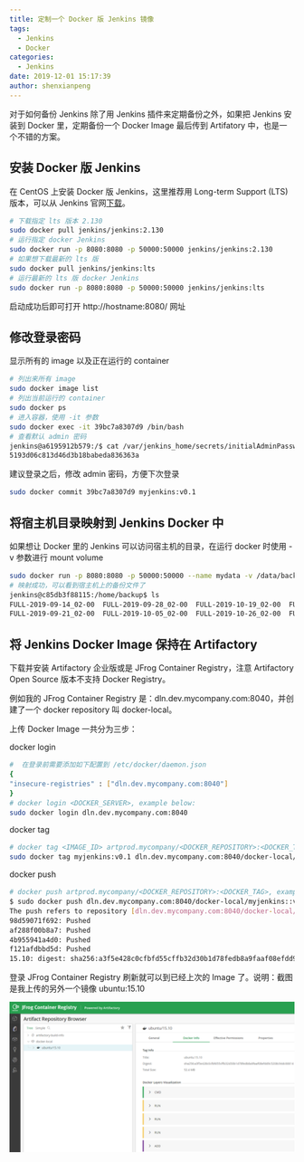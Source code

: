 ```yaml
---
title: 定制一个 Docker 版 Jenkins 镜像
tags:
  - Jenkins
  - Docker
categories:
  - Jenkins
date: 2019-12-01 15:17:39
author: shenxianpeng
---
```


对于如何备份 Jenkins 除了用 Jenkins 插件来定期备份之外，如果把 Jenkins 安装到 Docker 里，定期备份一个 Docker Image 最后传到 Artifatory 中，也是一个不错的方案。

## 安装 Docker 版 Jenkins

在 CentOS 上安装 Docker 版 Jenkins，这里推荐用 Long-term Support (LTS) 版本，可以从 Jenkins 官网[下载](https://jenkins.io/download/)。

```bash
# 下载指定 lts 版本 2.130
sudo docker pull jenkins/jenkins:2.130
# 运行指定 docker Jenkins
sudo docker run -p 8080:8080 -p 50000:50000 jenkins/jenkins:2.130
# 如果想下载最新的 lts 版
sudo docker pull jenkins/jenkins:lts
# 运行最新的 lts 版 docker Jenkins
sudo docker run -p 8080:8080 -p 50000:50000 jenkins/jenkins:lts
```

启动成功后即可打开 http://hostname:8080/ 网址

## 修改登录密码

显示所有的 image 以及正在运行的 container

```bash
# 列出来所有 image
sudo docker image list
# 列出当前运行的 container
sudo docker ps
# 进入容器，使用 -it 参数
sudo docker exec -it 39bc7a8307d9 /bin/bash
# 查看默认 admin 密码
jenkins@a6195912b579:/$ cat /var/jenkins_home/secrets/initialAdminPassword
5193d06c813d46d3b18babeda836363a
```

建议登录之后，修改 admin 密码，方便下次登录

```bash
sudo docker commit 39bc7a8307d9 myjenkins:v0.1
```

## 将宿主机目录映射到 Jenkins Docker 中

如果想让 Docker 里的 Jenkins 可以访问宿主机的目录，在运行 docker 时使用 -v 参数进行 mount volume

```bash
sudo docker run -p 8080:8080 -p 50000:50000 --name mydata -v /data/backup:/home/backup jenkins/jenkins:2.130
# 映射成功，可以看到宿主机上的备份文件了
jenkins@c85db3f88115:/home/backup$ ls
FULL-2019-09-14_02-00  FULL-2019-09-28_02-00  FULL-2019-10-19_02-00  FULL-2019-11-02_02-00  FULL-2019-11-23_02-00
FULL-2019-09-21_02-00  FULL-2019-10-05_02-00  FULL-2019-10-26_02-00  FULL-2019-11-09_02-00  FULL-2019-11-30_02-00
```

## 将 Jenkins Docker Image 保持在 Artifactory

下载并安装 Artifactory 企业版或是 JFrog Container Registry，注意 Artifactory Open Source 版本不支持 Docker Registry。

例如我的 JFrog Container Registry 是：dln.dev.mycompany.com:8040，并创建了一个 docker repository 叫 docker-local。

上传 Docker Image 一共分为三步：

docker login

```bash
#  在登录前需要添加如下配置到 /etc/docker/daemon.json
{
"insecure-registries" : ["dln.dev.mycompany.com:8040"]
}
# docker login <DOCKER_SERVER>, example below:
sudo docker login dln.dev.mycompany.com:8040
```

docker tag

```bash
# docker tag <IMAGE_ID> artprod.mycompany/<DOCKER_REPOSITORY>:<DOCKER_TAG>, example below:
sudo docker tag myjenkins:v0.1 dln.dev.mycompany.com:8040/docker-local/myjenkins:v0.1
```

docker push

```bash
# docker push artprod.mycompany/<DOCKER_REPOSITORY>:<DOCKER_TAG>, example below:
$ sudo docker push dln.dev.mycompany.com:8040/docker-local/myjenkins::v0.1
The push refers to repository [dln.dev.mycompany.com:8040/docker-local/myjenkins]
98d59071f692: Pushed
af288f00b8a7: Pushed
4b955941a4d0: Pushed
f121afdbbd5d: Pushed
15.10: digest: sha256:a3f5e428c0cfbfd55cffb32d30b1d78fedb8a9faaf08efdd9c5208c94dc66614 size: 1150
```

登录 JFrog Container Registry 刷新就可以到已经上次的 Image 了。说明：截图是我上传的另外一个镜像 ubuntu:15.10

![举例](Install-Docker-Jenkins/example-image.png)
